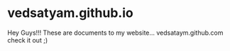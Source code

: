 # vedsatyam.github.io

Hey Guys!!! These are documents to my website... vedsataym.github.com check it out ;)
